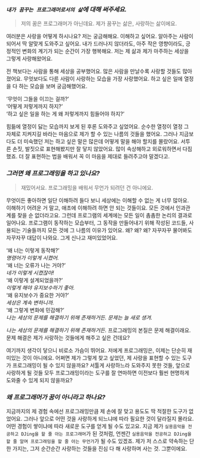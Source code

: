### *`내가 꿈꾸는 프로그래머로서의 삶`에 대해 써주세요.*
  
> 저의 꿈은 프로그래머가 아닌데요. 제가 꿈꾸는 삶은, 사랑하는 삶이에요.
  
여러분은 사랑을 어떻게 하시나요? 저는 궁금해해요. 이해하고 싶어요. 알아주는 사람이 되어서 딱 알맞게 도와주고 싶어요. 내가 드러나지 않더라도, 아주 작은 영향이라도, 긍정적인 변화의 계기가 되는 순간이 가장 행복해요. 저는 제 삶과 제가 마주하는 세상을 그렇게 사랑해왔어요.

전 책보다는 사람을 통해 세상을 공부했어요. 많은 사람을 만날수록 사랑할 것들도 많아졌어요. 무엇보다도 다른 사람이 사랑하는 모습을 가장 사랑했어요. 하고 싶은 일에 열정을 다 하는 모습을 보며 궁금해했어요.
  
‘무엇이 그들을 이끄는 걸까?’  
‘어떻게 저렇게까지 하지?’  
‘하고 싶은 일을 하는 게 왜 저렇게까지 힘들어야 하지?’  
  
힘듦에 열정이 닳는 모습까지 보게 된 후론 도와주고 싶었어요. 순수한 열정이 열정 그 자체로 지켜지길 바라는 마음으로 제가 할 수 있는 나름의 것들을 했어요. 그러나 지금보다도 더 미숙했던 저는 하고 싶은 말은 많은데 어떻게 말을 해야 할지를 몰랐어요. 서투른 손짓, 발짓으로 표현해봤지만 잘 닿지 않았어요. 많이 속상해하고 외로워하면서 다짐했죠. 더 잘 표현하는 법을 배워서 꼭 이 마음을 제대로 들려주고야 말겠다고.

### *그러면 왜 프로그래밍을 하고 있나요?*

> 재밌어서요. 프로그래밍을 배워서 무언가 되려던 건 아니에요.

무엇이든 좋아하면 일단 이해하려 들다 보니 세상에는 이해할 수 없는 게 너무 많아요. 이해하기 어려운 거 말고, 애초에 이해하려 하면 안 되는 것들이요. 모든 것에서 인과관계를 찾을 순 없더라고요. 그런데 프로그램의 세계에는 모든 일이 촘촘한 논리의 결과로 일어나요. 프로그램이 동작하는 모습부터, 그 동작을 만들어내기 위해 작성된 코드들, 사용되는 기술들까지 모든 것에 그 나름의 이유가 있어요. 왜? 왜? 왜? 자꾸자꾸 물어봐도 자꾸자꾸 대답이 나와요. 그게 신나고 재미있었어요.
  
‘왜 너는 이렇게 동작해?’  
*명령어가 이렇게 시켰어.*  
‘왜 너는 오류가 나는 거야?’  
*네가 이렇게 시켰잖아!*  
‘왜 이렇게 설계되었을까?’  
*이렇게 해야 유지보수하기 좋아.*  
‘왜 유지보수가 중요한 거야?’  
*세상은 계속 변하니까.*  
‘왜 그렇게 변화에 민감해?’  
*나는 세상의 문제를 해결하기 위해 존재하거든. 문제는 늘 새로 생겨.*
  
*나는 세상의 문제를 해결하기 위해 존재하거든.* 프로그래밍의 본질은 문제 해결이래요. 문제 해결은 제가 사랑하는 것들에게 해주고 싶은 건데요?

여기까지 생각이 닿으니 비로소 가슴이 뛰어요. 저에게 프로그래밍은, 이제는 단순히 재미있는 것이 아니에요. 어쩌면 제가 그렇게 찾고 싶었던, 제 사랑을 표현할 수 있는 도구가 프로그래밍이 될 수 있지 않을까요? 서툴게 사랑하느라 도와주지 못한 것들, 앞으로 사랑하게 될 것들 모두 프로그래밍이라는 도구를 잘 연마하면 이전보다 훨씬 현명하게 도와줄 수 있게 되지 않을까요?

### *왜 프로그래머가 꿈이 아니라고 하나요?*

지금까지의 제 경험 속에선 프로그래밍만큼 제 손에 잘 맞고 용도도 딱 적절한 도구가 없었어요. 그러나 앞으로 어떤 것을 사랑하게 되느냐에 따라 필요한 것이 달라질지 몰라요. 어떤 경험이 쌓이냐에 따라 새로운 도구를 얻게 될 수도 있고요. 지금 제가 `실용음악을 전공하고 DJing을 할 줄 아는 프로그래머`가 된 것처럼, 언젠간 `실용음악을 전공하고 DJing을 할 줄 알며 프로그래밍을 할 줄 아는 무언가`가 될 수도 있겠죠. 제가 저 스스로 약속하는 단 한 가지는, 그저 순간순간 사랑하는 것들을 진심 다 해 사랑하며 사는 것. 그뿐이에요.
